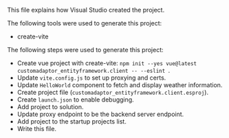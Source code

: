 This file explains how Visual Studio created the project.

The following tools were used to generate this project:
- create-vite

The following steps were used to generate this project:
- Create vue project with create-vite: `npm init --yes vue@latest customadaptor_entityframework.client -- --eslint `.
- Update `vite.config.js` to set up proxying and certs.
- Update `HelloWorld` component to fetch and display weather information.
- Create project file (`customadaptor_entityframework.client.esproj`).
- Create `launch.json` to enable debugging.
- Add project to solution.
- Update proxy endpoint to be the backend server endpoint.
- Add project to the startup projects list.
- Write this file.
